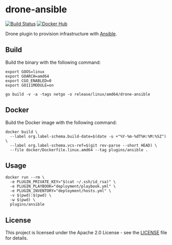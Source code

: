 # drone-ansible

[![Build Status](https://drone.owncloud.com/api/badges/owncloud-ci/drone-ansible/status.svg)](https://drone.owncloud.com/owncloud-ci/drone-ansible/)
[![Docker Hub](https://img.shields.io/badge/docker-latest-blue.svg?logo=docker&logoColor=white)](https://hub.docker.com/r/owncloudci/drone-ansible)

Drone plugin to provision infrastructure with [Ansible](https://www.ansible.com/).

## Build

Build the binary with the following command:

```console
export GOOS=linux
export GOARCH=amd64
export CGO_ENABLED=0
export GO111MODULE=on

go build -v -a -tags netgo -o release/linux/amd64/drone-ansible
```

## Docker

Build the Docker image with the following command:

```console
docker build \
  --label org.label-schema.build-date=$(date -u +"%Y-%m-%dT%H:%M:%SZ") \
  --label org.label-schema.vcs-ref=$(git rev-parse --short HEAD) \
  --file docker/Dockerfile.linux.amd64 --tag plugins/ansible .
```

## Usage

```console
docker run --rm \
  -e PLUGIN_PRIVATE_KEY="$(cat ~/.ssh/id_rsa)" \
  -e PLUGIN_PLAYBOOK="deployment/playbook.yml" \
  -e PLUGIN_INVENTORY="deployment/hosts.yml" \
  -v $(pwd):$(pwd) \
  -w $(pwd) \
  plugins/ansible
```

## License

This project is licensed under the Apache 2.0 License - see the [LICENSE](https://github.com/owncloud-ci/drone-ansible/blob/master/LICENSE) file for details.
